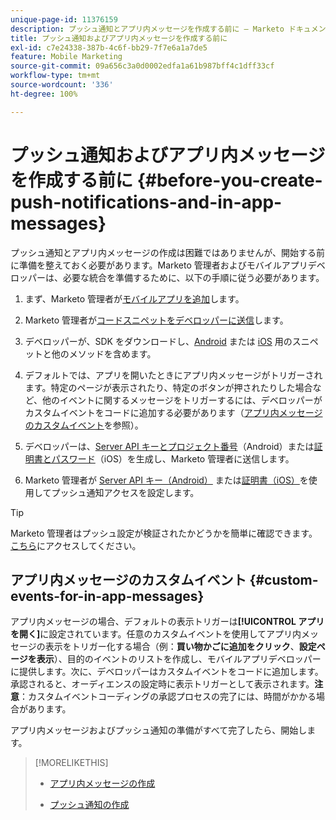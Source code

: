 ```yaml
---
unique-page-id: 11376159
description: プッシュ通知とアプリ内メッセージを作成する前に — Marketo ドキュメント — 製品ドキュメント
title: プッシュ通知およびアプリ内メッセージを作成する前に
exl-id: c7e24338-387b-4c6f-bb29-7f7e6a1a7de5
feature: Mobile Marketing
source-git-commit: 09a656c3a0d0002edfa1a61b987bff4c1dff33cf
workflow-type: tm+mt
source-wordcount: '336'
ht-degree: 100%

---
```


# プッシュ通知およびアプリ内メッセージを作成する前に {#before-you-create-push-notifications-and-in-app-messages}

プッシュ通知とアプリ内メッセージの作成は困難ではありませんが、開始する前に準備を整えておく必要があります。Marketo 管理者およびモバイルアプリデベロッパーは、必要な統合を準備するために、以下の手順に従う必要があります。

1. まず、Marketo 管理者が[モバイルアプリを追加](/help/marketo/product-docs/mobile-marketing/admin/add-a-mobile-app.md)します。

1. Marketo 管理者が[コードスニペットをデベロッパーに送信](/help/marketo/product-docs/mobile-marketing/admin/send-sdk-code-to-a-developer.md)します。

1. デベロッパーが、SDK をダウンロードし、[Android](https://experienceleague.adobe.com/ja/docs/marketo-developer/marketo/mobile/installation#how-to-install-marketo-sdk-on-android) または [iOS](https://experienceleague.adobe.com/ja/docs/marketo-developer/marketo/mobile/installation#how-to-install-marketo-sdk-on-ios) 用のスニペットと他のメソッドを含めます。

1. デフォルトでは、アプリを開いたときにアプリ内メッセージがトリガーされます。特定のページが表示されたり、特定のボタンが押されたりした場合など、他のイベントに関するメッセージをトリガーするには、デベロッパーがカスタムイベントをコードに追加する必要があります（[アプリ内メッセージのカスタムイベント](#CustomEvents)を参照）。

1. デベロッパーは、[Server API キーとプロジェクト番号](https://experienceleague.adobe.com/ja/docs/marketo-developer/marketo/mobile/installation#how-to-install-marketo-sdk-on-android)（Android）または[証明書とパスワード](https://experienceleague.adobe.com/ja/docs/marketo-developer/marketo/mobile/installation#install-marketo-sdk-on-ios)（iOS）を生成し、Marketo 管理者に送信します。

1. Marketo 管理者が [Server API キー（Android）](/help/marketo/product-docs/mobile-marketing/admin/configure-mobile-app-android-push-access.md) または[証明書（iOS）](/help/marketo/product-docs/mobile-marketing/admin/configure-mobile-app-ios-push-access.md)を使用してプッシュ通知アクセスを設定します。

>[!TIP]
>
>Marketo 管理者はプッシュ設定が検証されたかどうかを簡単に確認できます。[こちら](/help/marketo/product-docs/mobile-marketing/admin/verify-push-configuration.md)にアクセスしてください。

## アプリ内メッセージのカスタムイベント {#custom-events-for-in-app-messages}

アプリ内メッセージの場合、デフォルトの表示トリガーは&#x200B;**[!UICONTROL アプリを開く]**&#x200B;に設定されています。任意のカスタムイベントを使用してアプリ内メッセージの表示をトリガー化する場合（例：**買い物かごに追加をクリック**、**設定ページを表示**）、目的のイベントのリストを作成し、モバイルアプリデベロッパーに提供します。次に、デベロッパーはカスタムイベントをコードに追加します。承認されると、オーディエンスの設定時に表示トリガーとして表示されます。**注意**：カスタムイベントコーディングの承認プロセスの完了には、時間がかかる場合があります。

アプリ内メッセージおよびプッシュ通知の準備がすべて完了したら、開始します。

>[!MORELIKETHIS]
>
>* [アプリ内メッセージの作成](/help/marketo/product-docs/mobile-marketing/in-app-messages/creating-in-app-messages/create-an-in-app-message.md)
>
>* [プッシュ通知の作成](/help/marketo/product-docs/mobile-marketing/push-notifications/create-a-push-notification.md)

